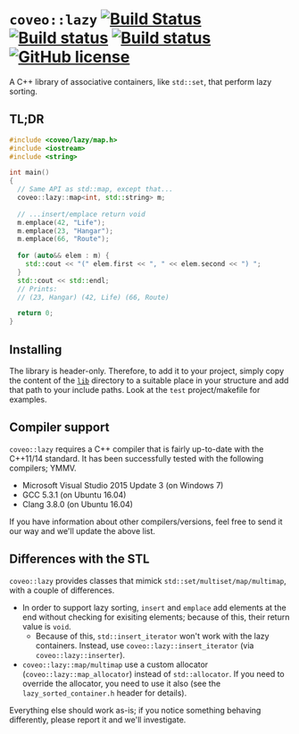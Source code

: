  # `coveo::lazy` [![Build Status](https://travis-ci.org/coveo/lazy.svg?branch=master)](https://travis-ci.org/coveo/lazy) [![Build status](https://ci.appveyor.com/api/projects/status/msiu2x343n348hv7?svg=true)](https://ci.appveyor.com/project/clechasseur/lazy-dpgmg) [![Build status](https://ci.appveyor.com/api/projects/status/fw689b9ppio7i3il?svg=true)](https://ci.appveyor.com/project/clechasseur/lazy) [![GitHub license](https://img.shields.io/badge/license-Apache%202-blue.svg)](https://raw.githubusercontent.com/coveo/lazy/master/LICENSE)
A C++ library of associative containers, like `std::set`, that perform lazy sorting.

## TL;DR
```c++
#include <coveo/lazy/map.h>
#include <iostream>
#include <string>

int main()
{
  // Same API as std::map, except that...
  coveo::lazy::map<int, std::string> m;
  
  // ...insert/emplace return void
  m.emplace(42, "Life");
  m.emplace(23, "Hangar");
  m.emplace(66, "Route");
  
  for (auto&& elem : m) {
    std::cout << "(" elem.first << ", " << elem.second << ") ";
  }
  std::cout << std::endl;
  // Prints:
  // (23, Hangar) (42, Life) (66, Route)

  return 0;
}
```

## Installing
The library is header-only. Therefore, to add it to your project, simply copy the content of the [`lib`](https://github.com/coveo/lazy/tree/master/lib) directory to a suitable place in your structure and add that path to your include paths. Look at the `test` project/makefile for examples.

## Compiler support
`coveo::lazy` requires a C++ compiler that is fairly up-to-date with the C++11/14 standard. It has been successfully tested with the following compilers; YMMV.

* Microsoft Visual Studio 2015 Update 3 (on Windows 7)
* GCC 5.3.1 (on Ubuntu 16.04)
* Clang 3.8.0 (on Ubuntu 16.04)

If you have information about other compilers/versions, feel free to send it our way and we'll update the above list.

## Differences with the STL
`coveo::lazy` provides classes that mimick `std::set/multiset/map/multimap`, with a couple of differences.

* In order to support lazy sorting, `insert` and `emplace` add elements at the end without checking for exisiting elements; because of this, their return value is `void`.
  * Because of this, `std::insert_iterator` won't work with the lazy containers. Instead, use `coveo::lazy::insert_iterator` (via `coveo::lazy::inserter`).
* `coveo::lazy::map/multimap` use a custom allocator (`coveo::lazy::map_allocator`) instead of `std::allocator`. If you need to override the allocator, you need to use it also (see the `lazy_sorted_container.h` header for details).

Everything else should work as-is; if you notice something behaving differently, please report it and we'll investigate.

